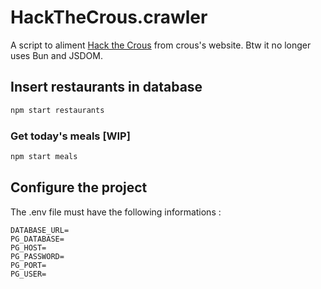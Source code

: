 # HackTheCrous.crawler
A script to aliment [Hack the Crous](https://github.com/Courtcircuits/HackTheCrous.apk) from crous's website. Btw it no longer uses Bun and JSDOM.

## Insert restaurants in database
```bash
npm start restaurants
```
### Get today's meals [WIP]
```bash
npm start meals
```

## Configure the project
The .env file must have the following informations :
```env
DATABASE_URL=
PG_DATABASE=
PG_HOST=
PG_PASSWORD=
PG_PORT=
PG_USER=
```
